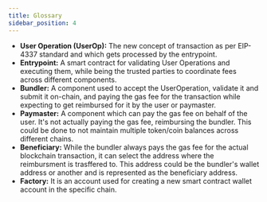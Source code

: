 ```yaml
---
title: Glossary
sidebar_position: 4
---
```


 - **User Operation (UserOp):** The new concept of transaction as per EIP-4337 standard and which gets processed by the entrypoint.
 - **Entrypoint:** A smart contract for validating User Operations and executing them, while being the trusted parties to coordinate fees across different components.
 - **Bundler:** A component used to accept the UserOperation, validate it and submit it on-chain, and paying the gas fee for the transaction while expecting to get reimbursed for it by the user or paymaster.
 - **Paymaster:** A component which can pay the gas fee on behalf of the user. It's not actually paying the gas fee, reimbursing the bundler. This could be done to not maintain multiple token/coin balances across different chains.
 - **Beneficiary:** While the bundler always pays the gas fee for the actual blockchain transaction, it can select the address where the reimbursment is trasffered to. This address could be the bundler's wallet address or another and is represented as the beneficiary address.
 - **Factory:** It is an account used for creating a new smart contract wallet account in the specific chain.